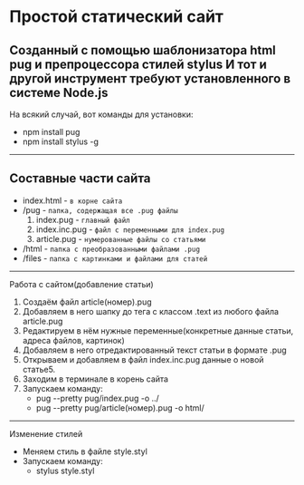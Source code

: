 Простой статический сайт
========================

Созданный с помощью шаблонизатора html **pug** и препроцессора стилей **stylus**
И тот и другой инструмент требуют установленного в системе **Node.js**
---
На всякий случай, вот команды для установки:
* npm install pug
* npm install stylus -g
---

Составные части сайта
---------------------
* index.html - `в корне сайта`
* /pug - `папка, содержащая все .pug файлы`
    1. index.pug - `главный файл` 
    2. index.inc.pug - `файл с переменными для index.pug`
    3. article.pug - `нумерованные файлы со статьями`
* /html - `папка с преобразованными файлами .pug`
* /files - `папка с картинками и файлами для статей`
---

Работа с сайтом(добавление статьи)
1. Создаём файл article(номер).pug
2. Добавляем в него шапку до тега с классом .text из любого файла article.pug
3. Редактируем в нём нужные переменные(конкретные данные статьи, адреса файлов, картинок)
4. Добавляем в него отредактированный текст статьи в формате .pug
5. Открываем и добавляем в файл index.inc.pug данные о новой статье5.
6. Заходим в терминале в корень сайта
7. Запускаем команду:
    * pug --pretty pug/index.pug -o ../
    * pug --pretty pug/article(номер).pug -o html/
---
Изменение стилей
* Меняем стиль в файле style.styl
* Запускаем команду:
    * stylus style.styl
